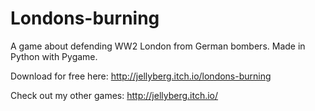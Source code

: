 Londons-burning
===============

A game about defending WW2 London from German bombers. Made in Python with Pygame.

Download for free here: http://jellyberg.itch.io/londons-burning

Check out my other games: http://jellyberg.itch.io/
